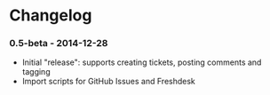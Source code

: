 Changelog
=========

### 0.5-beta - 2014-12-28

* Initial "release": supports creating tickets, posting comments and tagging
* Import scripts for GitHub Issues and Freshdesk

